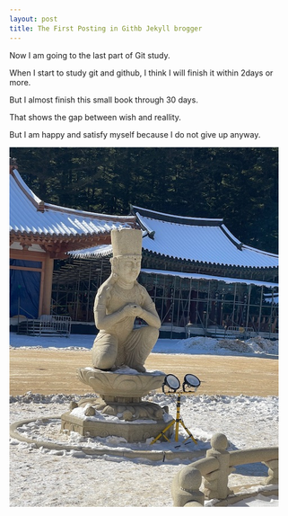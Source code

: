 ```yaml
---
layout: post
title: The First Posting in Githb Jekyll brogger
---
```


Now I am going to the last part of Git study.

When I start to study git and github, I think I will finish it within 2days or more.

But I almost finish this small book through 30 days. 

That shows the gap between wish and reallity. 

But I am happy and satisfy myself because I do not give up anyway. 

![prayer](/images/IMG_1618.jpg)
